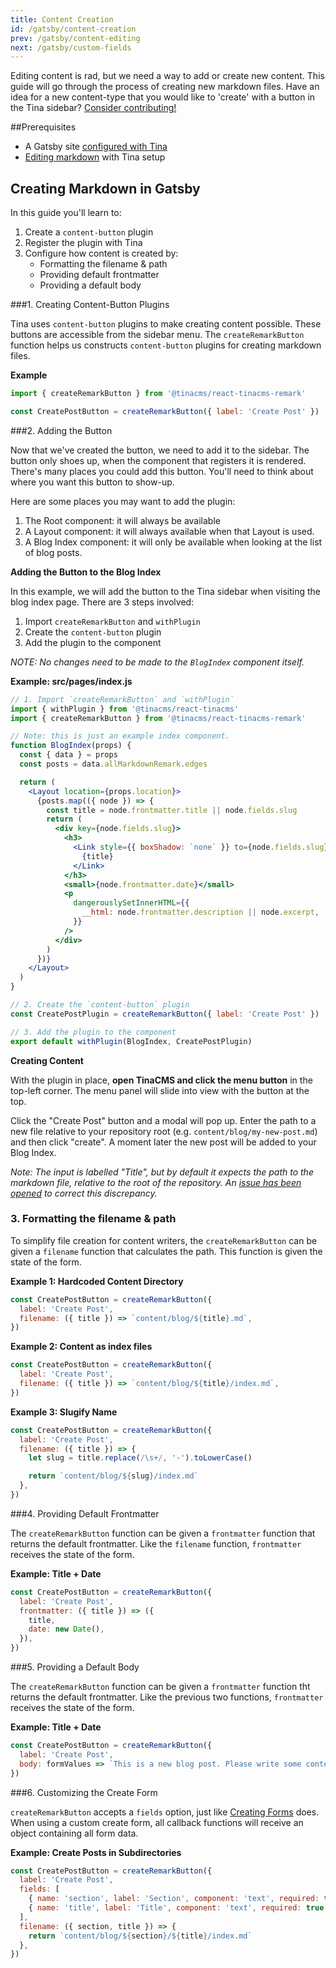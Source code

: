 ```yaml
---
title: Content Creation
id: /gatsby/content-creation
prev: /gatsby/content-editing
next: /gatsby/custom-fields
---
```


Editing content is rad, but we need a way to add or create new content. This guide will go through the process of creating new markdown files. Have an idea for a new content-type that you would like to 'create' with a button in the Tina sidebar? [Consider contributing!](/contributing/guidelines)

##Prerequisites

- A Gatsby site [configured with Tina](/gatsby/manual-setup)
- [Editing markdown](/gatsby/content-editing#1-editing-markdown-in-gatsby) with Tina setup

## Creating Markdown in Gatsby

In this guide you'll learn to:

1. Create a `content-button` plugin
2. Register the plugin with Tina
3. Configure how content is created by:
   - Formatting the filename & path
   - Providing default frontmatter
   - Providing a default body

###1. Creating Content-Button Plugins

Tina uses `content-button` plugins to make creating content possible. These buttons are accessible from the sidebar menu. The `createRemarkButton` function helps us constructs `content-button` plugins for creating markdown files.

**Example**

```javascript
import { createRemarkButton } from '@tinacms/react-tinacms-remark'

const CreatePostButton = createRemarkButton({ label: 'Create Post' })
```

###2. Adding the Button

Now that we've created the button, we need to add it to the sidebar. The button only shoes up, when the component that registers it is rendered. There's many places you could add this button. You'll need to think about where you want this button to show-up.

<!-- TIP -->

Here are some places you may want to add the plugin:

1. The Root component: it will always be available
1. A Layout component: it will always available when that Layout is used.
1. A Blog Index component: it will only be available when looking at the list of blog posts.

**Adding the Button to the Blog Index**

In this example, we will add the button to the Tina sidebar when visiting the blog index page. There are 3 steps involved:

1. Import `createRemarkButton` and `withPlugin`
2. Create the `content-button` plugin
3. Add the plugin to the component

_NOTE: No changes need to be made to the `BlogIndex` component itself._

**Example: src/pages/index.js**

```jsx
// 1. Import `createRemarkButton` and `withPlugin`
import { withPlugin } from '@tinacms/react-tinacms'
import { createRemarkButton } from '@tinacms/react-tinacms-remark'

// Note: this is just an example index component.
function BlogIndex(props) {
  const { data } = props
  const posts = data.allMarkdownRemark.edges

  return (
    <Layout location={props.location}>
      {posts.map(({ node }) => {
        const title = node.frontmatter.title || node.fields.slug
        return (
          <div key={node.fields.slug}>
            <h3>
              <Link style={{ boxShadow: `none` }} to={node.fields.slug}>
                {title}
              </Link>
            </h3>
            <small>{node.frontmatter.date}</small>
            <p
              dangerouslySetInnerHTML={{
                __html: node.frontmatter.description || node.excerpt,
              }}
            />
          </div>
        )
      })}
    </Layout>
  )
}

// 2. Create the `content-button` plugin
const CreatePostPlugin = createRemarkButton({ label: 'Create Post' })

// 3. Add the plugin to the component
export default withPlugin(BlogIndex, CreatePostPlugin)
```

**Creating Content**

With the plugin in place, **open TinaCMS and click the menu button** in the top-left corner. The menu panel will slide into view with the button at the top.

Click the "Create Post" button and a modal will pop up. Enter the path to a new file relative to your repository root (e.g. `content/blog/my-new-post.md`) and then click "create". A moment later the new post will be added to your Blog Index.

_Note: The input is labelled "Title", but by default it expects the path to the markdown file, relative to the root of the repository. An [issue has been opened](https://github.com/tinacms/tinacms/issues/182) to correct this discrepancy._

### 3. Formatting the filename & path

To simplify file creation for content writers, the `createRemarkButton` can be given a `filename` function that calculates the path. This function is given the state of the form.

**Example 1: Hardcoded Content Directory**

```javascript
const CreatePostButton = createRemarkButton({
  label: 'Create Post',
  filename: ({ title }) => `content/blog/${title}.md`,
})
```

**Example 2: Content as index files**

```javascript
const CreatePostButton = createRemarkButton({
  label: 'Create Post',
  filename: ({ title }) => `content/blog/${title}/index.md`,
})
```

**Example 3: Slugify Name**

```javascript
const CreatePostButton = createRemarkButton({
  label: 'Create Post',
  filename: ({ title }) => {
    let slug = title.replace(/\s+/, '-').toLowerCase()

    return `content/blog/${slug}/index.md`
  },
})
```

###4. Providing Default Frontmatter

The `createRemarkButton` function can be given a `frontmatter` function that returns the default frontmatter. Like the `filename` function, `frontmatter` receives the state of the form.

**Example: Title + Date**

```javascript
const CreatePostButton = createRemarkButton({
  label: 'Create Post',
  frontmatter: ({ title }) => ({
    title,
    date: new Date(),
  }),
})
```

###5. Providing a Default Body

The `createRemarkButton` function can be given a `frontmatter` function tht returns the default frontmatter. Like the previous two functions, `frontmatter` receives the state of the form.

**Example: Title + Date**

```javascript
const CreatePostButton = createRemarkButton({
  label: 'Create Post',
  body: formValues => `This is a new blog post. Please write some content.`,
})
```

###6. Customizing the Create Form

`createRemarkButton` accepts a `fields` option, just like [Creating Forms](../using-tina/creating-forms.md) does. When using a custom create form, all callback functions will receive an object containing all form data.

**Example: Create Posts in Subdirectories**

```javascript
const CreatePostButton = createRemarkButton({
  label: 'Create Post',
  fields: [
    { name: 'section', label: 'Section', component: 'text', required: true },
    { name: 'title', label: 'Title', component: 'text', required: true },
  ],
  filename: ({ section, title }) => {
    return `content/blog/${section}/${title}/index.md`
  },
})
```
